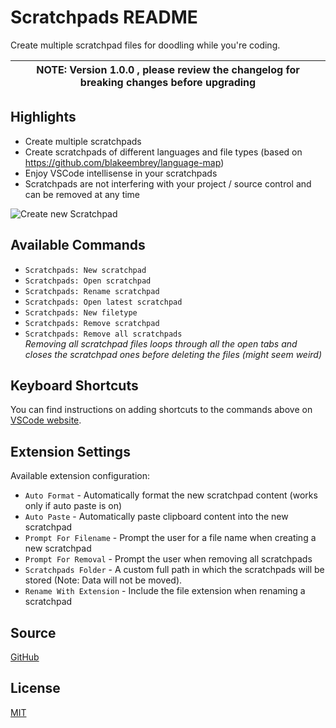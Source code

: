 # Scratchpads README

Create multiple scratchpad files for doodling while you're coding.

| NOTE: Version 1.0.0 , please review the changelog for breaking changes before upgrading |
|-----------------------------------------------------------------------------------------|

## Highlights

* Create multiple scratchpads
* Create scratchpads of different languages and file types (based on https://github.com/blakeembrey/language-map)
* Enjoy VSCode intellisense in your scratchpads
* Scratchpads are not interfering with your project / source control and can be removed at any time

![Create new Scratchpad](https://raw.githubusercontent.com/buenon/scratchpads/master/images/scratchpad_new.gif)

## Available Commands

* `Scratchpads: New scratchpad`
* `Scratchpads: Open scratchpad`
* `Scratchpads: Rename scratchpad`
* `Scratchpads: Open latest scratchpad`
* `Scratchpads: New filetype`
* `Scratchpads: Remove scratchpad`
* `Scratchpads: Remove all scratchpads`  
  *Removing all scratchpad files loops through all the open tabs and closes the scratchpad ones before deleting the
  files (might seem weird)*

## Keyboard Shortcuts

You can find instructions on adding shortcuts to the commands above
on [VSCode website](https://code.visualstudio.com/docs/customization/keybindings).

## Extension Settings

Available extension configuration:

* `Auto Format` - Automatically format the new scratchpad content (works only if auto paste is on)
* `Auto Paste` - Automatically paste clipboard content into the new scratchpad
* `Prompt For Filename` - Prompt the user for a file name when creating a new scratchpad
* `Prompt For Removal` - Prompt the user when removing all scratchpads
* `Scratchpads Folder` - A custom full path in which the scratchpads will be stored (Note: Data will not be moved).
* `Rename With Extension` - Include the file extension when renaming a scratchpad

## Source

[GitHub](https://github.com/buenon/scratchpads)

## License

[MIT](https://raw.githubusercontent.com/buenon/scratchpads/master/LICENSE)
